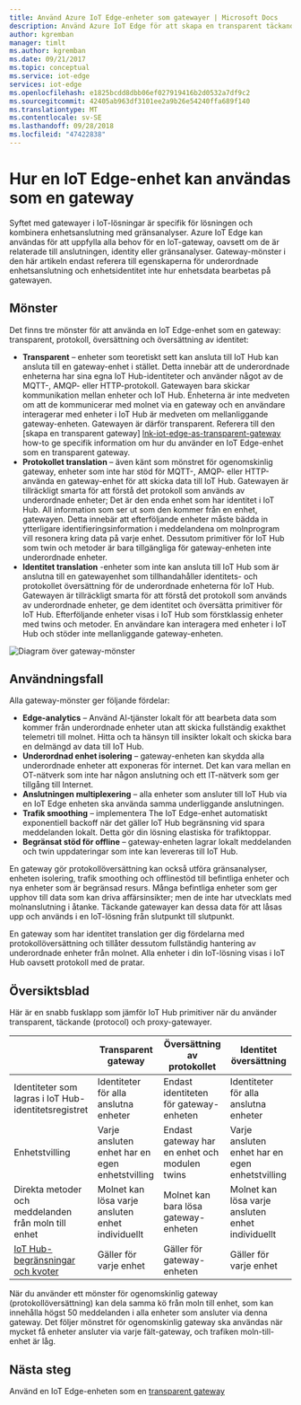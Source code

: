 ```yaml
---
title: Använd Azure IoT Edge-enheter som gatewayer | Microsoft Docs
description: Använd Azure IoT Edge för att skapa en transparent täckande eller proxy gateway-enhet som skickar data från flera underordnade enheter till molnet eller bearbetar den lokalt.
author: kgremban
manager: timlt
ms.author: kgremban
ms.date: 09/21/2017
ms.topic: conceptual
ms.service: iot-edge
services: iot-edge
ms.openlocfilehash: e1825bcdd8dbb06ef027919416b2d0532a7df9c2
ms.sourcegitcommit: 42405ab963df3101ee2a9b26e54240ffa689f140
ms.translationtype: MT
ms.contentlocale: sv-SE
ms.lasthandoff: 09/28/2018
ms.locfileid: "47422838"
---
```

# <a name="how-an-iot-edge-device-can-be-used-as-a-gateway"></a>Hur en IoT Edge-enhet kan användas som en gateway

Syftet med gatewayer i IoT-lösningar är specifik för lösningen och kombinera enhetsanslutning med gränsanalyser. Azure IoT Edge kan användas för att uppfylla alla behov för en IoT-gateway, oavsett om de är relaterade till anslutningen, identity eller gränsanalyser. Gateway-mönster i den här artikeln endast referera till egenskaperna för underordnade enhetsanslutning och enhetsidentitet inte hur enhetsdata bearbetas på gatewayen.

## <a name="patterns"></a>Mönster
Det finns tre mönster för att använda en IoT Edge-enhet som en gateway: transparent, protokoll, översättning och översättning av identitet:
* **Transparent** – enheter som teoretiskt sett kan ansluta till IoT Hub kan ansluta till en gateway-enhet i stället. Detta innebär att de underordnade enheterna har sina egna IoT Hub-identiteter och använder något av de MQTT-, AMQP- eller HTTP-protokoll. Gatewayen bara skickar kommunikation mellan enheter och IoT Hub. Enheterna är inte medveten om att de kommunicerar med molnet via en gateway och en användare interagerar med enheter i IoT Hub är medveten om mellanliggande gateway-enheten. Gatewayen är därför transparent. Referera till den [skapa en transparent gateway] [ lnk-iot-edge-as-transparent-gateway] how-to ge specifik information om hur du använder en IoT Edge-enhet som en transparent gateway.
* **Protokollet translation** – även känt som mönstret för ogenomskinlig gateway, enheter som inte har stöd för MQTT-, AMQP- eller HTTP-använda en gateway-enhet för att skicka data till IoT Hub. Gatewayen är tillräckligt smarta för att förstå det protokoll som används av underordnade enheter; Det är den enda enhet som har identitet i IoT Hub. All information som ser ut som den kommer från en enhet, gatewayen. Detta innebär att efterföljande enheter måste bädda in ytterligare identifieringsinformation i meddelandena om molnprogram vill resonera kring data på varje enhet. Dessutom primitiver för IoT Hub som twin och metoder är bara tillgängliga för gateway-enheten inte underordnade enheter.
* **Identitet translation** -enheter som inte kan ansluta till IoT Hub som är anslutna till en gatewayenhet som tillhandahåller identitets- och protokollet översättning för de underordnade enheterna för IoT Hub. Gatewayen är tillräckligt smarta för att förstå det protokoll som används av underordnade enheter, ge dem identitet och översätta primitiver för IoT Hub. Efterföljande enheter visas i IoT Hub som förstklassig enheter med twins och metoder. En användare kan interagera med enheter i IoT Hub och stöder inte mellanliggande gateway-enheten.

![Diagram över gateway-mönster][1]

## <a name="use-cases"></a>Användningsfall
Alla gateway-mönster ger följande fördelar:
* **Edge-analytics** – Använd AI-tjänster lokalt för att bearbeta data som kommer från underordnade enheter utan att skicka fullständig exakthet telemetri till molnet. Hitta och ta hänsyn till insikter lokalt och skicka bara en delmängd av data till IoT Hub. 
* **Underordnad enhet isolering** – gateway-enheten kan skydda alla underordnade enheter att exponeras för internet. Det kan vara mellan en OT-nätverk som inte har någon anslutning och ett IT-nätverk som ger tillgång till Internet. 
* **Anslutningen multiplexering** – alla enheter som ansluter till IoT Hub via en IoT Edge enheten ska använda samma underliggande anslutningen.
* **Trafik smoothing** – implementera The IoT Edge-enhet automatiskt exponentiell backoff när det gäller IoT Hub begränsning vid spara meddelanden lokalt. Detta gör din lösning elastiska för trafiktoppar.
* **Begränsat stöd för offline** – gateway-enheten lagrar lokalt meddelanden och twin uppdateringar som inte kan levereras till IoT Hub.

En gateway gör protokollöversättning kan också utföra gränsanalyser, enheten isolering, trafik smoothing och offlinestöd till befintliga enheter och nya enheter som är begränsad resurs. Många befintliga enheter som ger upphov till data som kan driva affärsinsikter; men de inte har utvecklats med molnanslutning i åtanke. Täckande gatewayer kan dessa data för att låsas upp och används i en IoT-lösning från slutpunkt till slutpunkt.

En gateway som har identitet translation ger dig fördelarna med protokollöversättning och tillåter dessutom fullständig hantering av underordnade enheter från molnet. Alla enheter i din IoT-lösning visas i IoT Hub oavsett protokoll med de pratar.

## <a name="cheat-sheet"></a>Översiktsblad
Här är en snabb fusklapp som jämför IoT Hub primitiver när du använder transparent, täckande (protocol) och proxy-gatewayer.

| &nbsp; | Transparent gateway | Översättning av protokollet | Identitet översättning |
|--------|-------------|--------|--------|
| Identiteter som lagras i IoT Hub-identitetsregistret | Identiteter för alla anslutna enheter | Endast identiteten för gateway-enheten | Identiteter för alla anslutna enheter |
| Enhetstvilling | Varje ansluten enhet har en egen enhetstvilling | Endast gateway har en enhet och modulen twins | Varje ansluten enhet har en egen enhetstvilling |
| Direkta metoder och meddelanden från moln till enhet | Molnet kan lösa varje ansluten enhet individuellt | Molnet kan bara lösa gateway-enheten | Molnet kan lösa varje ansluten enhet individuellt |
| [IoT Hub-begränsningar och kvoter][lnk-iothub-throttles-quotas] | Gäller för varje enhet | Gäller för gateway-enheten | Gäller för varje enhet |

När du använder ett mönster för ogenomskinlig gateway (protokollöversättning) kan dela samma kö från moln till enhet, som kan innehålla högst 50 meddelanden i alla enheter som ansluter via denna gateway. Det följer mönstret för ogenomskinlig gateway ska användas när mycket få enheter ansluter via varje fält-gateway, och trafiken moln-till-enhet är låg.

## <a name="next-steps"></a>Nästa steg
Använd en IoT Edge-enheten som en [transparent gateway][lnk-iot-edge-as-transparent-gateway] 

[lnk-iot-edge-as-transparent-gateway]: ./how-to-create-transparent-gateway-linux.md
[lnk-iothub-throttles-quotas]: ../iot-hub/iot-hub-devguide-quotas-throttling.md

[1]: ./media/iot-edge-as-gateway/edge-as-gateway.png
